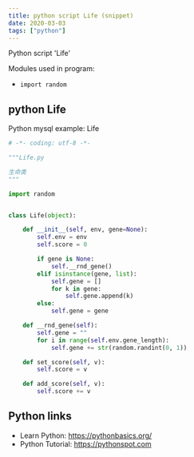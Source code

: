 ```yaml
---
title: python script Life (snippet)
date: 2020-03-03
tags: ["python"]
---
```

Python script 'Life'


Modules used in program: 
* `import random`

## python Life

Python mysql example: Life

```python
# -*- coding: utf-8 -*-

"""Life.py

生命类
"""

import random


class Life(object):

    def __init__(self, env, gene=None):
        self.env = env
        self.score = 0

        if gene is None:
            self.__rnd_gene()
        elif isinstance(gene, list):
            self.gene = []
            for k in gene:
                self.gene.append(k)
        else:
            self.gene = gene

    def __rnd_gene(self):
        self.gene = ""
        for i in range(self.env.gene_length):
            self.gene += str(random.randint(0, 1))

    def set_score(self, v):
        self.score = v

    def add_score(self, v):
        self.score += v


```

## Python links

- Learn Python: https://pythonbasics.org/
- Python Tutorial: https://pythonspot.com
